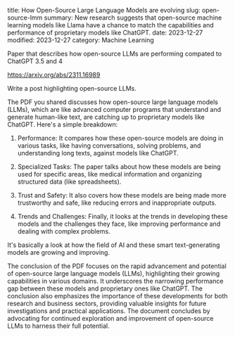title: How Open-Source Large Language Models are evolving
slug: open-source-lmm
summary: New research suggests that open-source machine learning models like Llama have a chance to match the capabilities and performance of proprietary models like ChatGPT.
date: 2023-12-27
modified: 2023-12-27
category: Machine Learning
<!--status: Published-->

Paper that describes how open-source LLMs are performing compated to ChatGPT 3.5 and 4

https://arxiv.org/abs/2311.16989

Write a post highlighting open-source LLMs.



The PDF you shared discusses how open-source large language models (LLMs), which are like advanced computer programs that understand and generate human-like text, are catching up to proprietary models like ChatGPT. Here's a simple breakdown:

1. Performance: It compares how these open-source models are doing in various tasks, like having conversations, solving problems, and understanding long texts, against models like ChatGPT.

2. Specialized Tasks: The paper talks about how these models are being used for specific areas, like medical information and organizing structured data (like spreadsheets).

3. Trust and Safety: It also covers how these models are being made more trustworthy and safe, like reducing errors and inappropriate outputs.

4. Trends and Challenges: Finally, it looks at the trends in developing these models and the challenges they face, like improving performance and dealing with complex problems.

It's basically a look at how the field of AI and these smart text-generating models are growing and improving.



The conclusion of the PDF focuses on the rapid advancement and potential of open-source large language models (LLMs), highlighting their growing capabilities in various domains. It underscores the narrowing performance gap between these models and proprietary ones like ChatGPT. The conclusion also emphasizes the importance of these developments for both research and business sectors, providing valuable insights for future investigations and practical applications. The document concludes by advocating for continued exploration and improvement of open-source LLMs to harness their full potential.

